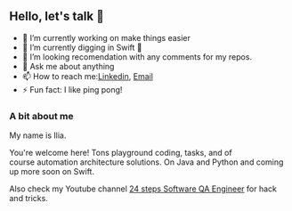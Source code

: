 ## Hello, let's talk 👋



- 🔭 I’m currently working on make things easier
- 🌱 I’m currently digging in Swift 🦅 
- 🤔 I’m looking recomendation with any comments for my repos. 
- 💬 Ask me about anything
- 📫 How to reach me:[Linkedin](https://www.linkedin.com/in/ilia-pavlov-ny34722/), [Email](iliapavlov314@gmail.com)
- ⚡ Fun fact: I like ping pong!


### A bit about me
<p>My name is Ilia.</p> 
<dl>
  You're welcome here! Tons playground coding, tasks, and of course automation architecture solutions. On Java and Python and coming up more soon on Swift.
</dl>

Also check my Youtube channel [24 steps Software QA Engineer](https://www.youtube.com/channel/UCtTMh7w0ifPUVD1atOfQimQ) 
for hack and tricks. 

